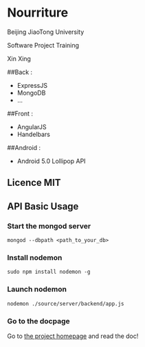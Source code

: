 # Nourriture

Beijing JiaoTong University

Software Project Training

Xin Xing

##Back : 

- ExpressJS
- MongoDB
- ...

##Front : 

- AngularJS
- Handelbars

##Android :

- Android 5.0 Lollipop API


## Licence MIT

## API Basic Usage
### Start the mongod server
```Shell
mongod --dbpath <path_to_your_db>
```
### Install nodemon
```Shell
sudo npm install nodemon -g
```

### Launch nodemon
```Shell
nodemon ./source/server/backend/app.js
```
### Go to the docpage
Go to [the project homepage](http://127.0.0.1:8000/) and read the doc!
